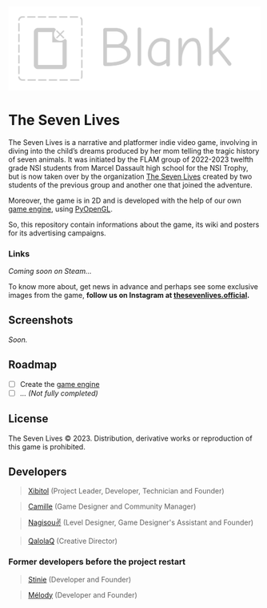 ![The Seven Lives logo](Content/Logo/TheSevenLives_Large_logo.png?raw=true)
# The Seven Lives
The Seven Lives is a narrative and platformer indie video game, involving in diving into the child’s dreams produced by
her mom telling the tragic history of seven animals. It was initiated by the FLAM group of 2022-2023 twelfth grade NSI
students from Marcel Dassault high school for the NSI Trophy, but is now taken over by the organization
[The Seven Lives](https://github.com/TheSevenLives) created by two students of the previous group and another one that
joined the adventure.

Moreover, the game is in 2D and is developed with the help of our own
[game engine](https://github.com/TheSevenLives/TSL-GameEngine), using [PyOpenGL](https://pyopengl.sourceforge.net/).

So, this repository contain informations about the game, its wiki and posters for its advertising campaigns.

### Links
_Coming soon on Steam..._

To know more about, get news in advance and perhaps see some exclusive images from the game, **follow us on Instagram at
[thesevenlives.official](https://www.instagram.com/thesevenlives.official/).**

## Screenshots
_Soon._

## Roadmap
- [ ] Create the [game engine](https://github.com/TheSevenLives/TSL-GameEngine)
- [ ] _... (Not fully completed)_

## License
The Seven Lives &copy; 2023. Distribution, derivative works or reproduction of this game is prohibited.

## Developers
> [Xibitol](https://github.com/Xibitol) (Project Leader, Developer, Technician and Founder)

> [Camille](https://github.com/Camille2706) (Game Designer and Community Manager)

> [Nagisou✌](https://github.com/Nagisou) (Level Designer, Game Designer's Assistant and Founder)

> [QalolaQ](https://github.com/QalolaQ) (Creative Director)

### Former developers before the project restart
> [Stinie](https://github.com/Stinie2309) (Developer and Founder)

> [Mélody](https://github.com/Melodancy) (Developer and Founder)
